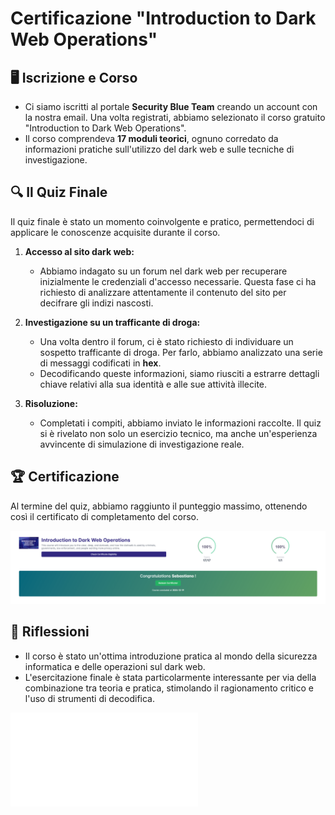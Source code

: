 # Certificazione "Introduction to Dark Web Operations"

## 🖥️ **Iscrizione e Corso**
- Ci siamo iscritti al portale **Security Blue Team** creando un account con la nostra email. Una volta registrati, abbiamo selezionato il corso gratuito "Introduction to Dark Web Operations".
- Il corso comprendeva **17 moduli teorici**, ognuno corredato da informazioni pratiche sull'utilizzo del dark web e sulle tecniche di investigazione. 

## 🔍 **Il Quiz Finale**
Il quiz finale è stato un momento coinvolgente e pratico, permettendoci di applicare le conoscenze acquisite durante il corso.

1. **Accesso al sito dark web:**
   - Abbiamo indagato su un forum nel dark web per recuperare inizialmente le credenziali d'accesso necessarie. Questa fase ci ha richiesto di analizzare attentamente il contenuto del sito per decifrare gli indizi nascosti.

2. **Investigazione su un trafficante di droga:**
   - Una volta dentro il forum, ci è stato richiesto di individuare un sospetto trafficante di droga. Per farlo, abbiamo analizzato una serie di messaggi codificati in **hex**.
   - Decodificando queste informazioni, siamo riusciti a estrarre dettagli chiave relativi alla sua identità e alle sue attività illecite.

3. **Risoluzione:**
   - Completati i compiti, abbiamo inviato le informazioni raccolte. Il quiz si è rivelato non solo un esercizio tecnico, ma anche un'esperienza avvincente di simulazione di investigazione reale.

## 🏆 **Certificazione**
Al termine del quiz, abbiamo raggiunto il punteggio massimo, ottenendo così il certificato di completamento del corso.

![Certificazione](./darkWebOperations.png)

## 🤔 **Riflessioni**
- Il corso è stato un'ottima introduzione pratica al mondo della sicurezza informatica e delle operazioni sul dark web.
- L'esercitazione finale è stata particolarmente interessante per via della combinazione tra teoria e pratica, stimolando il ragionamento critico e l'uso di strumenti di decodifica.

![Certification](./GELMETTISEBASTIANO.pdf)
